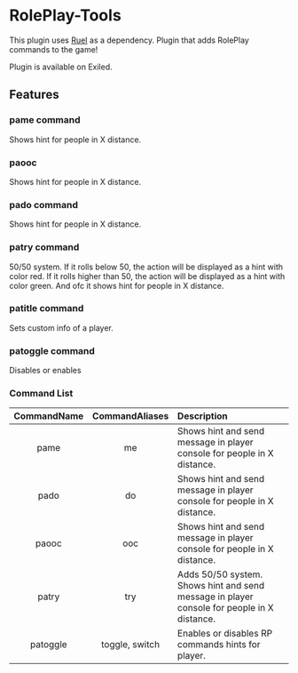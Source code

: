 # RolePlay-Tools

This plugin uses [RueI](https://github.com/Ruemena/RueI/releases/latest/) as a dependency.
Plugin that adds RolePlay commands to the game!

Plugin is available on Exiled.


## Features

### pame command
Shows hint for people in X distance.
### paooc
Shows hint for people in X distance.
### pado command
Shows hint for people in X distance.
### patry command
50/50 system. If it rolls below 50, the action will be displayed as a hint with color red. If it rolls higher than 50, the action will be displayed as a hint with color green. And ofc it shows hint for people in X distance.
### patitle command
Sets custom info of a player.
### patoggle command
Disables or enables

### Command List
CommandName | CommandAliases | Description
:---: | :---: | :------
pame | me | Shows hint and send message in player console for people in X distance.
pado | do | Shows hint and send message in player console for people in X distance.
paooc | ooc | Shows hint and send message in player console for people in X distance.
patry | try | Adds 50/50 system. Shows hint and send message in player console for people in X distance.
patoggle | toggle, switch | Enables or disables RP commands hints for player.
